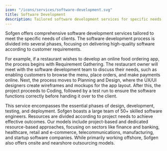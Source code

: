 ```yaml
---
icon: "/icons/services/software-development.svg"
title: Software Development
description: Tailored software development services for specific needs.
---
```

Sofgen offers comprehensive software development services tailored to meet the specific needs of clients. The software development process is divided into several phases, focusing on delivering high-quality software according to customer requirements.

For example, if a restaurant wishes to develop an online food ordering app, the process begins with Requirement Gathering. The restaurant owner will meet with the software development team to discuss their needs, such as enabling customers to browse the menu, place orders, and make payments online. Next, the process moves to Planning and Design, where the UX/UI designers create wireframes and mockups for the app layout. After this, the project proceeds to Coding, followed by a test run to ensure the software functions correctly before handing it over to the client.

This service encompasses the essential phases of design, development, testing, and deployment. Sofgen boasts a large team of 50+ skilled software engineers. Resources are divided according to project needs to achieve effective outcomes. Our models include project-based and dedicated resource-based approaches, focusing on sectors like finance and banking, healthcare, retail and e-commerce, telecommunications, manufacturing, and startup software companies. While primarily working offshore, Sofgen also offers onsite and nearshore outsourcing models.